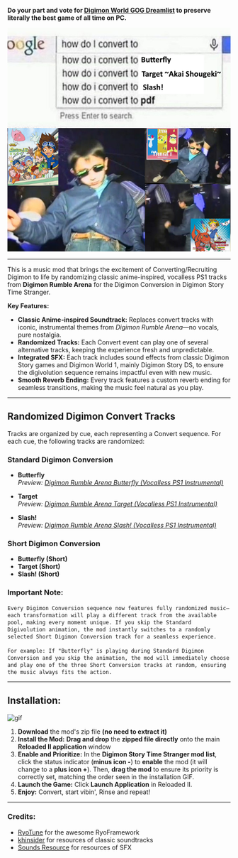 **Do your part and vote for [Digimon World GOG Dreamlist](https://www.gog.com/dreamlist/game/digimon-world-1999) to preserve literally the best game of all time on PC.**

![img-1](/How%20do%20I%20convert%20to%20Vibes.png)

-----

This is a music mod that brings the excitement of Converting/Recruiting Digimon to life by randomizing classic anime-inspired, vocalless PS1 tracks from **Digimon Rumble Arena** for the Digimon Conversion in Digimon Story Time Stranger.

**Key Features:**

  * **Classic Anime-inspired Soundtrack:** Replaces convert tracks with iconic, instrumental themes from *Digimon Rumble Arena*—no vocals, pure nostalgia.
  * **Randomized Tracks:** Each Convert event can play one of several alternative tracks, keeping the experience fresh and unpredictable.
  * **Integrated SFX:** Each track includes sound effects from classic Digimon Story games and Digimon World 1, mainly Digimon Story DS, to ensure the digivolution sequence remains impactful even with new music.
  * **Smooth Reverb Ending:** Every track features a custom reverb ending for seamless transitions, making the music feel natural as you play.

-----

## **Randomized Digimon Convert Tracks**

Tracks are organized by cue, each representing a Convert sequence. For each cue, the following tracks are randomized:

### **Standard Digimon Conversion**

- **Butterfly**  
  *Preview: [Digimon Rumble Arena Butterfly (Vocalless PS1 Instrumental)](https://youtu.be/GPKJklZQ2Wk?si=B2v6zFrQOrBcCFm_)*

- **Target**  
  *Preview: [Digimon Rumble Arena Target (Vocalless PS1 Instrumental)](https://youtu.be/OLtBhDVktw0?si=92uaq4CwtgmCuQYB)*

- **Slash!**  
  *Preview: [Digimon Rumble Arena Slash! (Vocalless PS1 Instrumental)](https://youtu.be/yUf-TnatPzw?si=-EDumBk12XW_wtg3)*

### **Short Digimon Conversion**

- **Butterfly (Short)**  
- **Target (Short)**  
- **Slash! (Short)**  

### **Important Note:**
```
Every Digimon Conversion sequence now features fully randomized music—each transformation will play a different track from the available pool, making every moment unique. If you skip the Standard Digivolution animation, the mod instantly switches to a randomly selected Short Digimon Conversion track for a seamless experience.

For example: If "Butterfly" is playing during Standard Digimon Conversion and you skip the animation, the mod will immediately choose and play one of the three Short Conversion tracks at random, ensuring the music always fits the action.
```
-----

## **Installation:**

![gif](/img/Installation.gif)

1.  **Download** the mod's zip file **(no need to extract it)**
2.  **Install the Mod:** **Drag and drop** the **zipped file directly** onto the main **Reloaded II application** window
3.  **Enable and Prioritize:** In the **Digimon Story Time Stranger mod list**, click the status indicator (**minus icon -**) to **enable** the mod (it will change to a **plus icon +**). Then, **drag the mod** to ensure its priority is correctly set, matching the order seen in the installation GIF.
4.  **Launch the Game:** Click **Launch Application** in Reloaded II.
5.  **Enjoy:** Convert, start vibin', Rinse and repeat\!

-----

### Credits:

  * [RyoTune](https://gamebanana.com/members/2986979) for the awesome RyoFramework
  * [khinsider](https://downloads.khinsider.com/) for resources of classic soundtracks
  * [Sounds Resource](https://sounds.spriters-resource.com/) for resources of SFX